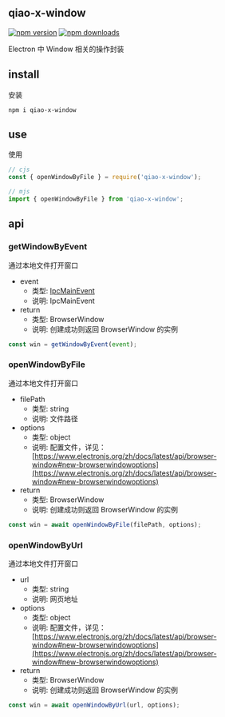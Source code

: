 ## qiao-x-window

[![npm version](https://img.shields.io/npm/v/qiao-x-window.svg?style=flat-square)](https://www.npmjs.org/package/qiao-x-window)
[![npm downloads](https://img.shields.io/npm/dm/qiao-x-window.svg?style=flat-square)](https://npm-stat.com/charts.html?package=qiao-x-window)

Electron 中 Window 相关的操作封装

## install

安装

```shell
npm i qiao-x-window
```

## use

使用

```javascript
// cjs
const { openWindowByFile } = require('qiao-x-window');

// mjs
import { openWindowByFile } from 'qiao-x-window';
```

## api

### getWindowByEvent

通过本地文件打开窗口

- event
  - 类型: [IpcMainEvent](https://www.electronjs.org/zh/docs/latest/api/structures/ipc-main-event)
  - 说明: IpcMainEvent
- return
  - 类型: BrowserWindow
  - 说明: 创建成功则返回 BrowserWindow 的实例

```javascript
const win = getWindowByEvent(event);
```

### openWindowByFile

通过本地文件打开窗口

- filePath
  - 类型: string
  - 说明: 文件路径
- options
  - 类型: object
  - 说明: 配置文件，详见：[https://www.electronjs.org/zh/docs/latest/api/browser-window#new-browserwindowoptions](https://www.electronjs.org/zh/docs/latest/api/browser-window#new-browserwindowoptions)
- return
  - 类型: BrowserWindow
  - 说明: 创建成功则返回 BrowserWindow 的实例

```javascript
const win = await openWindowByFile(filePath, options);
```

### openWindowByUrl

通过本地文件打开窗口

- url
  - 类型: string
  - 说明: 网页地址
- options
  - 类型: object
  - 说明: 配置文件，详见：[https://www.electronjs.org/zh/docs/latest/api/browser-window#new-browserwindowoptions](https://www.electronjs.org/zh/docs/latest/api/browser-window#new-browserwindowoptions)
- return
  - 类型: BrowserWindow
  - 说明: 创建成功则返回 BrowserWindow 的实例

```javascript
const win = await openWindowByUrl(url, options);
```
